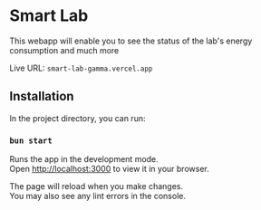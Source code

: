 # Smart Lab

This webapp will enable you to see the status of the lab's energy consumption and much more

Live URL: `smart-lab-gamma.vercel.app`

## Installation

In the project directory, you can run:

### `bun start`

Runs the app in the development mode.\
Open [http://localhost:3000](http://localhost:3000) to view it in your browser.

The page will reload when you make changes.\
You may also see any lint errors in the console.
